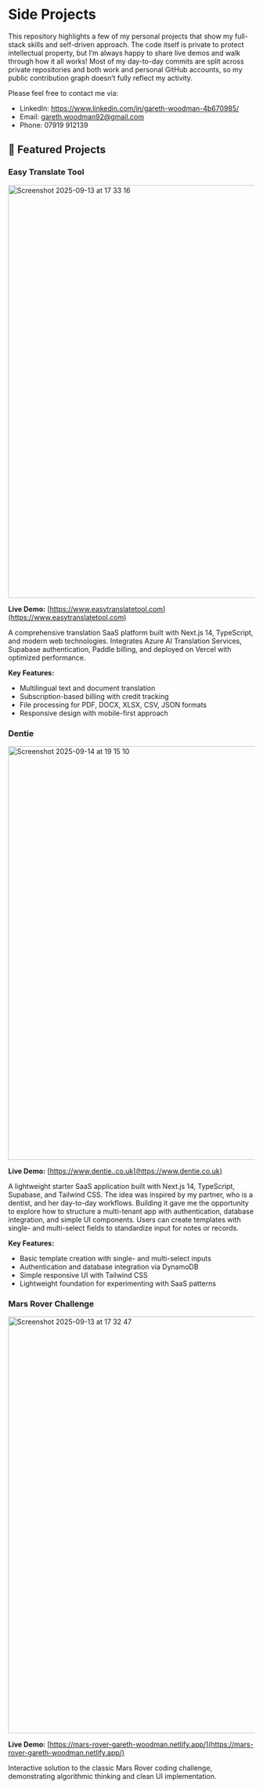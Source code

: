 # Side Projects

This repository highlights a few of my personal projects that show my full-stack skills and self-driven approach. The code itself is private to protect intellectual property, but I’m always happy to share live demos and walk through how it all works! Most of my day-to-day commits are split across private repositories and both work and personal GitHub accounts, so my public contribution graph doesn’t fully reflect my activity.

Please feel free to contact me via:
- LinkedIn: https://www.linkedin.com/in/gareth-woodman-4b670985/
- Email: gareth.woodman92@gmail.com
- Phone: 07919 912139

## 🚀 Featured Projects

### Easy Translate Tool
<img width="1021" height="841" alt="Screenshot 2025-09-13 at 17 33 16" src="https://github.com/user-attachments/assets/c701e1e0-d4ad-4297-94a8-790e6928011b" />

**Live Demo:** [https://www.easytranslatetool.com](https://www.easytranslatetool.com)

A comprehensive translation SaaS platform built with Next.js 14, TypeScript, and modern web technologies. Integrates Azure AI Translation Services, Supabase authentication, Paddle billing, and deployed on Vercel with optimized performance.

**Key Features:**
- Multilingual text and document translation
- Subscription-based billing with credit tracking
- File processing for PDF, DOCX, XLSX, CSV, JSON formats
- Responsive design with mobile-first approach

### Dentie
<img width="1023" height="843" alt="Screenshot 2025-09-14 at 19 15 10" src="https://github.com/user-attachments/assets/7d543bea-aa0a-41b3-a6ca-59a402bb91fb" />

**Live Demo:** [https://www.dentie..co.uk](https://www.dentie.co.uk)

A lightweight starter SaaS application built with Next.js 14, TypeScript, Supabase, and Tailwind CSS. The idea was inspired by my partner, who is a dentist, and her day-to-day workflows. Building it gave me the opportunity to explore how to structure a multi-tenant app with authentication, database integration, and simple UI components. Users can create templates with single- and multi-select fields to standardize input for notes or records.

**Key Features:**
- Basic template creation with single- and multi-select inputs
- Authentication and database integration via DynamoDB
- Simple responsive UI with Tailwind CSS
- Lightweight foundation for experimenting with SaaS patterns

### Mars Rover Challenge
<img width="1350" height="849" alt="Screenshot 2025-09-13 at 17 32 47" src="https://github.com/user-attachments/assets/8bd1bac3-c3f1-4732-b907-8c6eb48248da" />

**Live Demo:** [https://mars-rover-gareth-woodman.netlify.app/](https://mars-rover-gareth-woodman.netlify.app/)

Interactive solution to the classic Mars Rover coding challenge, demonstrating algorithmic thinking and clean UI implementation.
